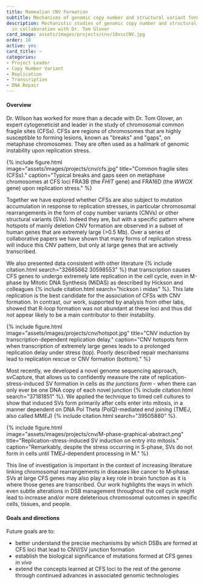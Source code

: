 ```yaml
---
title: Mammalian CNV Formation
subtitle: Mechanisms of genomic copy number and structural variant formation
description: Mechanistic studies of genomic copy number and structural variant formation,
  in collaboration with Dr. Tom Glover
card_image: assets/images/projects/cnv/10xscCNV.jpg
order: 10
active: yes
card_title: ~
categories:
- Project Leader
- Copy Number Variant
- Replication
- Transcription
- DNA Repair
---
```


#### Overview

Dr. Wilson has worked for more than a decade with Dr. Tom Glover, an expert cytogeneticist and leader in the study of chromosomal common fragile sites (CFSs). CFSs are regions of chromosomes that are highly susceptible to forming lesions, known as "breaks" and "gaps", on metaphase chromosomes. They are often used as a hallmark of genomic instability upon replication stress. 

{% include figure.html  
    image="assets/images/projects/cnv/cfs.jpg"
    title="Common fragile sites (CFSs)."
    caption="Typical breaks and gaps seen on metaphase chromosomes at CFS loci FRA3B (the <i>FHIT</i> gene) and FRA16D (the <i>WWOX</i> gene) upon replication stress."
%}

Together we have explored whether CFSs are also subject to mutation accumulation in response to replication stresses, in particular chromosomal rearrangements in the form of copy number variants (CNVs) or other structural variants (SVs). Indeed they are, but with a specific pattern where hotspots of mainly deletion CNV formation are observed in a subset of human genes that are extremely large (>0.5 Mb). Over a series of collaborative papers we have shown that many forms of replication stress will induce this CNV pattern, but only at large genes that are actively transcribed. 

We also presented data consistent with other literature {% include citation.html search="32665662 30598553" %} that transcription causes CFS genes to undergo extremely late replication in the cell cycle, even in M-phase by Mitotic DNA Synthesis (MiDAS) as described by Hickson and colleagues {% include citation.html search="hickson i midas" %}. This late replication is the best candidate for the association of CFSs with CNV formation. In contrast, our work, supported by analysis from other labs, showed that R-loop formation was not abundant at these loci and thus did not appear likely to be a main contributor to their instability.

{% include figure.html  
    image="assets/images/projects/cnv/hotspot.jpg"
    title="CNV induction by transcription-dependent replication delay."
    caption="CNV hotspots form when transcription of extremely large genes leads to a prolonged replication delay under stress (top). Poorly described repair mechanisms lead to replication rescue or CNV formation (bottom)."
%}

Most recently, we developed a novel genome sequencing approach, svCapture, that allows us to confidently measure the rate of replication-stress-induced
SV formation in cells _as the junctions form_ - when there can only ever be one DNA copy of each novel junction {% include citation.html search="37181851" %}.
We applied the technique to timed cell cultures to show that induced SVs form primarily after cells enter into mitosis, in a manner dependent on DNA Pol Theta (PolQ)-mediated end joining (TMEJ, also called MMEJ) {% include citation.html search="39505880" %}.

{% include figure.html  
    image="assets/images/projects/cnv/M-phase-graphical-abstract.png"
    title="Replication-stress-induced SV induction on entry into mitosis."
    caption="Remarkably, despite the stress occurring in S-phase, SVs do not form in cells until TMEJ-dependent processing in M."
%}

This line of investigation is important in the context of increasing literature linking chromosomal rearrangements in diseases
like cancer to M-phase. SVs at large CFS genes may also play a key role in brain function as it is where those genes are transcribed.
Our work highlights the ways in which even subtle alterations in DSB management throughout the cell 
cycle might lead to increase and/or more deleterious chromosomal outcomes in specific cells, tissues, and people.

#### Goals and directions

Future goals are to:

- better understand the precise mechanisms by which DSBs are formed at CFS loci that lead to CNV/SV junction formation
- establish the biological significance of mutations formed at CFS genes _in vivo_
- extend the concepts learned at CFS loci to the rest of the genome through continued advances in associated genomic technologies

